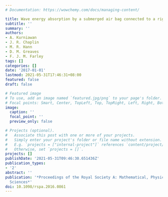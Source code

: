 ```yaml
---
# Documentation: https://wowchemy.com/docs/managing-content/

title: Wave energy absorption by a submerged air bag connected to a rigid float
subtitle: ''
summary: ''
authors:
- A. Kurniawan
- J. R. Chaplin
- M. R. Hann
- D. M. Greaves
- F. J. M. Farley
tags: []
categories: []
date: '2017-01-01'
lastmod: 2021-05-31T17:46:31+08:00
featured: false
draft: false

# Featured image
# To use, add an image named `featured.jpg/png` to your page's folder.
# Focal points: Smart, Center, TopLeft, Top, TopRight, Left, Right, BottomLeft, Bottom, BottomRight.
image:
  caption: ''
  focal_point: ''
  preview_only: false

# Projects (optional).
#   Associate this post with one or more of your projects.
#   Simply enter your project's folder or file name without extension.
#   E.g. `projects = ["internal-project"]` references `content/project/deep-learning/index.md`.
#   Otherwise, set `projects = []`.
projects: []
publishDate: '2021-05-31T09:46:30.651436Z'
publication_types:
- '2'
abstract: ''
publication: '*Proceedings of the Royal Society A: Mathematical, Physical and Engineering
  Sciences*'
doi: 10.1098/rspa.2016.0861
---
```

